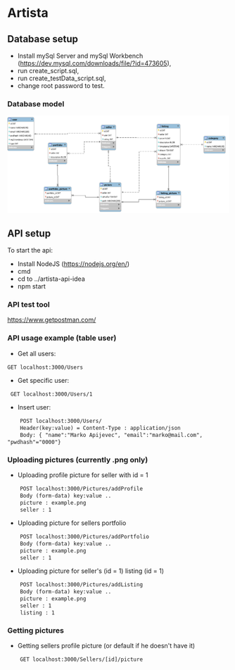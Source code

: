 # Artista

## Database setup
- Install mySql Server and mySql Workbench (https://dev.mysql.com/downloads/file/?id=473605),
- run create_script.sql,
- run create_testData_script.sql,
- change root password to test.

### Database model
![alt text](https://github.com/tomazlunder/artista2/blob/master/artista-db/model.png "Model")


## API setup
To start the api:
- Install NodeJS (https://nodejs.org/en/)
- cmd
- cd to ../artista-api-idea
- npm start

### API test tool
https://www.getpostman.com/

### API usage example (table user)
- Get all users: 	 
```
GET localhost:3000/Users
```
- Get specific user:
```
 GET localhost:3000/Users/1
```
- Insert user: 		 
```
	POST localhost:3000/Users/
 	Header(key:value) = Content-Type : application/json
 	Body: { "name":"Marko Apijevec", "email":"marko@mail.com", "pwdhash"="0000"}
```

### Uploading pictures (currently .png only)
- Uploading profile picture for seller with id = 1
```
	POST localhost:3000/Pictures/addProfile
	Body (form-data) key:value ..
	picture : example.png
	seller : 1
```
- Uploading picture for sellers portfolio
```
	POST localhost:3000/Pictures/addPortfolio
	Body (form-data) key:value ..
	picture : example.png
	seller : 1
```
- Uploading picture for seller's (id = 1) listing (id = 1)
```
	POST localhost:3000/Pictures/addListing
	Body (form-data) key:value ..
	picture : example.png
	seller : 1
	listing : 1
```

### Getting pictures
- Getting sellers profile picture (or default if he doesn't have it)
```
	GET localhost:3000/Sellers/[id]/picture
```